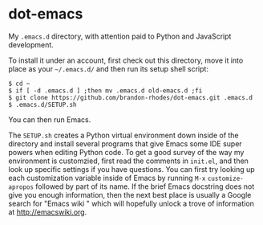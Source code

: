 dot-emacs
=========

My `.emacs.d` directory, with attention paid to Python and JavaScript
development.

To install it under an account, first check out this directory, move it
into place as your `~/.emacs.d/` and then run its setup shell script:

    $ cd ~
    $ if [ -d .emacs.d ] ;then mv .emacs.d old-emacs.d ;fi
    $ git clone https://github.com/brandon-rhodes/dot-emacs.git .emacs.d
    $ .emacs.d/SETUP.sh

You can then run Emacs.

The `SETUP.sh` creates a Python virtual environment down inside of the
directory and install several programs that give Emacs some IDE super
powers when editing Python code.  To get a good survey of the way my
environment is customzied, first read the comments in `init.el`, and
then look up specific settings if you have questions.  You can first try
looking up each customization variable inside of Emacs by running `M-x`
`customize-apropos` followed by part of its name.  If the brief Emacs
docstring does not give you enough information, then the next best place
is usually a Google search for "Emacs wiki <variable-name>" which will
hopefully unlock a trove of information at http://emacswiki.org.
